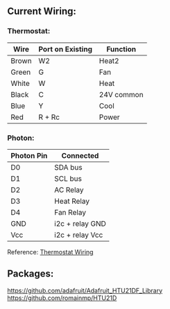 ## Current Wiring:

### Thermostat:

| Wire 	| Port on Existing 	| Function 	|
| ---- 	| ---------------- 	| -------- 	|
| Brown | W2 				| Heat2		|
| Green | G  				| Fan		|
| White | W  				| Heat		|
| Black | C  				| 24V common|
| Blue  | Y  				| Cool 		|
| Red   | R + Rc 			| Power		|

### Photon:

| Photon Pin | Connected  |
| ---------- | ---------  |
| D0         | SDA bus    |
| D1         | SCL bus    |
| D2         | AC Relay   |
| D3         | Heat Relay |
| D4         | Fan Relay  |
| GND        | i2c + relay GND |
| Vcc        | i2c + relay Vcc |

Reference: [Thermostat Wiring](http://www.behvac.com/troubleshooter41.htm)

## Packages:
https://github.com/adafruit/Adafruit_HTU21DF_Library
https://github.com/romainmp/HTU21D

